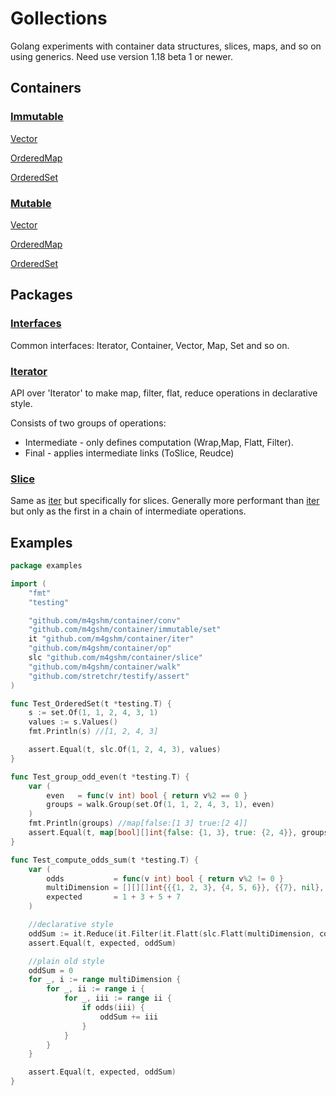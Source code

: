# Gollections

Golang experiments with container data structures, slices, maps, and so on using generics.
Need use version 1.18 beta 1 or newer.

## Containers

### [Immutable](./immutable/api.go)

[Vector](./immutable/vector/api.go)

[OrderedMap](./immutable/dict/api.go)

[OrderedSet](./immutable/set/api.go)


### [Mutable](./mutable/api.go)

[Vector](./mutable/vector/api.go)

[OrderedMap](./mutable/dict/api.go)

[OrderedSet](./mutable/set/api.go)


## Packages
### [Interfaces](./typ/iface.go)

Common interfaces: Iterator, Container, Vector, Map, Set and so on.

### [Iterator](./iter/api.go)
API over 'Iterator' to make map, filter, flat, reduce operations in declarative style. 

Consists of two groups of operations:
 * Intermediate - only defines computation (Wrap,Map, Flatt, Filter).
 * Final - applies intermediate links (ToSlice, Reudce)
  

### [Slice](./slice/api.go)
Same as [iter](./iter/api.go) but specifically for slices. Generally more performant than [iter](./iter/api.go) but only as the first in a chain of intermediate operations.



## Examples
```go
package examples

import (
	"fmt"
	"testing"

	"github.com/m4gshm/container/conv"
	"github.com/m4gshm/container/immutable/set"
	it "github.com/m4gshm/container/iter"
	"github.com/m4gshm/container/op"
	slc "github.com/m4gshm/container/slice"
	"github.com/m4gshm/container/walk"
	"github.com/stretchr/testify/assert"
)

func Test_OrderedSet(t *testing.T) {
	s := set.Of(1, 1, 2, 4, 3, 1)
	values := s.Values()
	fmt.Println(s) //[1, 2, 4, 3]

	assert.Equal(t, slc.Of(1, 2, 4, 3), values)
}

func Test_group_odd_even(t *testing.T) {
	var (
		even   = func(v int) bool { return v%2 == 0 }
		groups = walk.Group(set.Of(1, 1, 2, 4, 3, 1), even)
	)
	fmt.Println(groups) //map[false:[1 3] true:[2 4]]
	assert.Equal(t, map[bool][]int{false: {1, 3}, true: {2, 4}}, groups)
}

func Test_compute_odds_sum(t *testing.T) {
	var (
		odds           = func(v int) bool { return v%2 != 0 }
		multiDimension = [][][]int{{{1, 2, 3}, {4, 5, 6}}, {{7}, nil}, nil}
		expected       = 1 + 3 + 5 + 7
	)

	//declarative style
	oddSum := it.Reduce(it.Filter(it.Flatt(slc.Flatt(multiDimension, conv.To[[][]int]), conv.To[[]int]), odds), op.Sum[int])
	assert.Equal(t, expected, oddSum)

	//plain old style
	oddSum = 0
	for _, i := range multiDimension {
		for _, ii := range i {
			for _, iii := range ii {
				if odds(iii) {
					oddSum += iii
				}
			}
		}
	}

	assert.Equal(t, expected, oddSum)
}
```